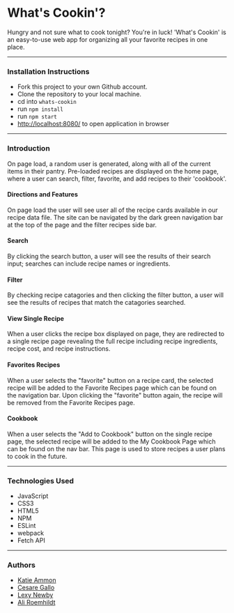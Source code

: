 # What's Cookin'? 

Hungry and not sure what to cook tonight? You're in luck! 'What's Cookin' is an easy-to-use web app for organizing all your favorite recipes in one place.

---------------------------------------

### Installation Instructions
- Fork this project to your own Github account.
- Clone the repository to your local machine.
- cd into `whats-cookin`
- run `npm install` 
- run `npm start` 
- [http://localhost:8080/](http://localhost:8080) to open application in browser

---------------------------------------

### Introduction
On page load, a random user is generated, along with all of the current items in their pantry. Pre-loaded recipes are displayed on the home page, where a user can search, filter, favorite, and add recipes to their 'cookbook'. 

#### Directions and Features
On page load the user will see user all of the recipe cards available in our recipe data file. The site can be navigated by the dark green navigation bar at the top of the page and the filter recipes side bar.

#### Search
By clicking the search button, a user will see the results of their search input; searches can include recipe names or ingredients.

#### Filter

By checking recipe catagories and then clicking the filter button, a user will see the results of recipes that match the catagories searched. 

#### View Single Recipe

When a user clicks the recipe box displayed on page, they are redirected to a single recipe page revealing the full recipe including recipe ingredients, recipe cost, and recipe instructions.

#### Favorites Recipes

When a user selects the "favorite" button on a recipe card, the selected recipe will be added to the Favorite Recipes page which can be found on the navigation bar. Upon clicking the "favorite" button again, the recipe will be removed from the Favorite Recipes page.

#### Cookbook

When a user selects the "Add to Cookbook" button on the single recipe page, the selected recipe will be added to the My Cookbook Page which can be found on the nav bar. This page is used to store recipes a user plans to cook in the future.

---------------------------------------

### Technologies Used

- JavaScript
- CSS3
- HTML5
- NPM
- ESLint
- webpack
- Fetch API

---------------------------------------

### Authors

- [Katie Ammon](https://github.com/kammon10)
- [Cesare Gallo](https://github.com/cagallo)
- [Lexy Newby](https://github.com/anewb87)
- [Ali Roemhildt](https://github.com/aliroemhildt)
